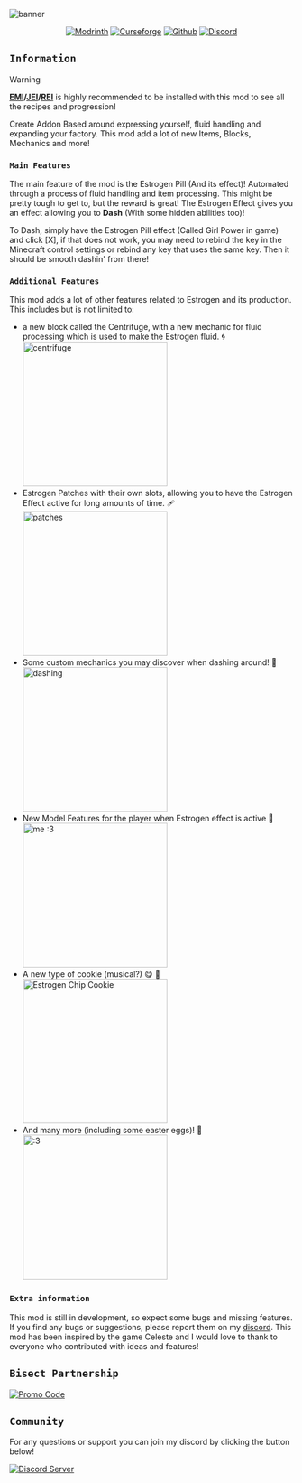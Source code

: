 
![banner](https://cdn.modrinth.com/data/HhIJW8n1/images/bfde9c03d8e75f73b469d51b5f41ef31dc8c29de.png)

<center>

[![Modrinth](https://cdn.jsdelivr.net/npm/@intergrav/devins-badges@3/assets/cozy-minimal/available/modrinth_vector.svg)](https://modrinth.com/mod/estrogen/versions)
[![Curseforge](https://cdn.jsdelivr.net/npm/@intergrav/devins-badges@3/assets/cozy-minimal/available/curseforge_vector.svg)](https://www.curseforge.com/minecraft/mc-mods/estrogen)
[![Github](https://cdn.jsdelivr.net/npm/@intergrav/devins-badges@3/assets/cozy-minimal/available/github_vector.svg)](https://github.com/MayaqqDev/estrogen/)
[![Discord](https://cdn.jsdelivr.net/npm/@intergrav/devins-badges@3/assets/cozy-minimal/social/discord-plural_vector.svg)](https://discord.gg/hue)
</center>

## `Information`

> [!WARNING]
> **[EMI](https://modrinth.com/mod/emi)/[JEI](https://modrinth.com/mod/jei)/[REI](https://modrinth.com/mod/rei)** is highly recommended to be installed with this mod to see all the recipes and
> progression!

Create Addon Based around expressing yourself, fluid handling and expanding your factory. This mod add a lot of new
Items, Blocks, Mechanics and more!

### `Main Features`

The main feature of the mod is the Estrogen Pill (And its effect)! Automated through a process of fluid handling and
item processing. This might be pretty tough to get to, but the reward is great! The Estrogen Effect gives you an effect
allowing you to **Dash** (With some hidden abilities too)!

To Dash, simply have the Estrogen Pill effect (Called Girl Power in game) and click [X], if that does not work, you may
need to rebind the key in the Minecraft control settings or rebind any key that uses the same key. Then it should be
smooth dashin' from there!

### `Additional Features`

This mod adds a lot of other features related to Estrogen and its production. This includes but is not limited to:

- a new block called the Centrifuge, with a new mechanic for fluid processing which is used to make the Estrogen fluid.
  🌀 <br>
  <img src="https://i.imgur.com/cqXBcVw.png" alt="centrifuge" width="256"/>
- Estrogen Patches with their own slots, allowing you to have the Estrogen Effect active for long amounts of time. 🩹<br>
  <img src="https://i.imgur.com/QfI4vWJ.png" alt="patches" width="256"/>
- Some custom mechanics you may discover when dashing around! 💨<br>
  <img src="https://static.miraheze.org/celestewiki/thumb/6/67/Wavedashing.gif/240px-Wavedashing.gif" alt="dashing" width="256"/>
- New Model Features for the player when Estrogen effect is active 👀<br>
  <img src="https://i.imgur.com/MFRFoFN.png" alt="me :3" width="256"/>
- A new type of cookie (musical?) 😋 🍪<br>
  <img src="https://i.imgur.com/lrPWwPT.png" alt="Estrogen Chip Cookie" width="256"/>
- And many more (including some easter eggs)! 🥚<br>
  <img src="https://i.imgur.com/mkVcXQA.png" alt=":3" width="256"/>

### `Extra information`

This mod is still in development, so expect some bugs and missing features. If you find any bugs or suggestions, please
report them on my [discord](https://discord.gg/w7PpGax9Bq). This mod has been inspired by the game Celeste and I would
love to thank to everyone who contributed with ideas and features!

## `Bisect Partnership`

[![Promo Code](https://www.bisecthosting.com/partners/custom-banners/3af862e4-2c3a-4ae5-9caf-cc9f80d19620.png)](https://bisecthosting.com/mayaqq)

## `Community`

For any questions or support you can join my discord by clicking the button below!

[![Discord Server](https://cdn.jsdelivr.net/npm/@intergrav/devins-badges@3/assets/cozy/social/discord-plural_vector.svg)](https://discord.gg/w7PpGax9Bq)
